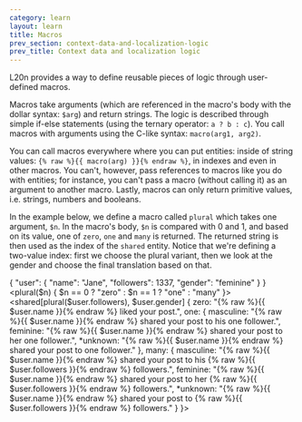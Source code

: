 ```yaml
---
category: learn
layout: learn
title: Macros
prev_section: context-data-and-localization-logic
prev_title: Context data and localization logic
---
```


<section class="clearfix">
  <div class="left">
    <p>L20n provides a way to define reusable pieces of logic through user-defined macros.</p>
    <p>Macros take arguments (which are referenced in the macro's body with the dollar syntax: <code>$arg</code>) and return strings.  The logic is described through simple if-else statements (using the ternary operator: <code>a ? b : c</code>).  You call macros with arguments using the C-like syntax: <code>macro(arg1, arg2)</code>.</p>
    <p>You can call macros everywhere where you can put entities:  inside of string values: <code>{% raw %}{{ macro(arg) }}{% endraw %}</code>, in indexes and even in other macros.  You can't, however, pass references to macros like  you do with entities; for instance, you can't pass a macro (without calling it) as an argument to another macro.  Lastly, macros can only return primitive values, i.e. strings, numbers and booleans.</p>
    <p>In the example below, we define a macro called <code>plural</code> which takes one argument, <code>$n</code>.  In the macro's body, <code>$n</code> is compared with 0 and 1, and based on its value, one of <code>zero</code>, <code>one</code> and <code>many</code> is returned.  The returned string is then used as the index of the <code>shared</code> entity.  Notice that we're defining a two-value index:  first we choose the plural variant, then we look at the gender and choose the final translation based on that.</p>
  </div>
  <div class="right">
    <div class="editor dataEditor height15"
      id="dataEditor1"
      data-source="sourceEditor1"
      data-ctxdata="dataEditor1"
      data-output="output1"
    >{
    "user": {
        "name": "Jane",
        "followers": 1337,
        "gender": "feminine"
    }
}
    </div>
    <div class="editor sourceEditor height35"
      id="sourceEditor1"
      data-source="sourceEditor1"
      data-ctxdata="dataEditor1"
      data-output="output1"
    >&lt;plural($n) { $n == 0 ? "zero" : 
                $n == 1 ? "one" : "many" }&gt;
&lt;shared[plural($user.followers), $user.gender] {
  zero: "{% raw %}{{ $user.name }}{% endraw %} liked your post.",
  one: {
    masculine: "{% raw %}{{ $user.name }}{% endraw %} shared your post to his one follower.",
    feminine: "{% raw %}{{ $user.name }}{% endraw %} shared your post to her one follower.",
   *unknown: "{% raw %}{{ $user.name }}{% endraw %} shared your post to one follower."
  },
  many: {
    masculine: "{% raw %}{{ $user.name }}{% endraw %} shared your post to his {% raw %}{{ $user.followers }}{% endraw %} followers.",
    feminine: "{% raw %}{{ $user.name }}{% endraw %} shared your post to her {% raw %}{{ $user.followers }}{% endraw %} followers.",
   *unknown: "{% raw %}{{ $user.name }}{% endraw %} shared your post to {% raw %}{{ $user.followers }}{% endraw %} followers."
  }
}&gt;
    </div>
    <dl id="output1">
    </dl>
  </div>
</section>
